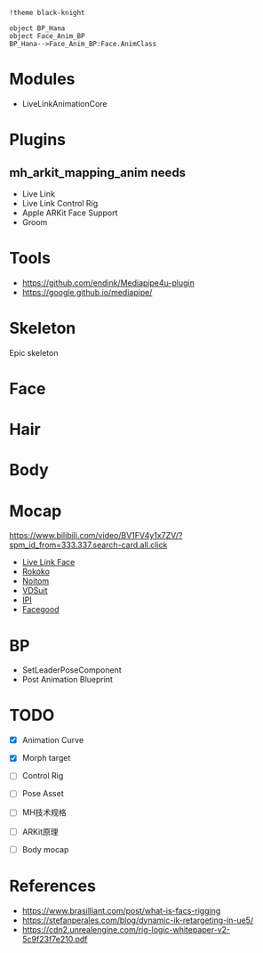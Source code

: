 ```puml
!theme black-knight

object BP_Hana
object Face_Anim_BP
BP_Hana-->Face_Anim_BP:Face.AnimClass

```

# Modules
* LiveLinkAnimationCore

# Plugins
## mh_arkit_mapping_anim needs
* Live Link
* Live Link Control Rig
* Apple ARKit Face Support
* Groom

# Tools
* https://github.com/endink/Mediapipe4u-plugin
* https://google.github.io/mediapipe/

# Skeleton
Epic skeleton

# Face
# Hair
# Body

# Mocap
https://www.bilibili.com/video/BV1FV4y1x7ZV/?spm_id_from=333.337.search-card.all.click
* [Live Link Face](https://apps.apple.com/us/app/live-link-face/id1495370836)
* [Rokoko](https://www.rokoko.com/)
* [Noitom](https://www.noitom.com.cn/)
* [VDSuit](http://www.vdsuit.com/)
* [IPI](https://ipisoft.com/)
* [Facegood](https://www.avatary.com/home)
# BP
* SetLeaderPoseComponent
* Post Animation Blueprint

# TODO
* [x] Animation Curve
* [x] Morph target
* [ ] Control Rig
* [ ] Pose Asset
* [ ] MH技术规格
* [ ] ARKit原理
* [ ] Body mocap


# References
* https://www.brasilliant.com/post/what-is-facs-rigging
* https://stefanperales.com/blog/dynamic-ik-retargeting-in-ue5/
* https://cdn2.unrealengine.com/rig-logic-whitepaper-v2-5c9f23f7e210.pdf
